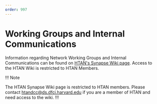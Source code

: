 ```yaml
---
order: 997
---
```


# Working Groups and Internal Communications

Information regarding Network Working Groups and Internal Communications can be found on  [HTAN's Synapse Wiki page](https://www.synapse.org/#!Synapse:syn17022193/wiki/584990).  Access to the HTAN Wiki is restricted to HTAN Members.  

!!! Note

The HTAN Synapse Wiki page is restricted to HTAN members.  Please contact htandcc@ds.dfci.harvard.edu if you are a member of HTAN and need access to the wiki.
!!!
